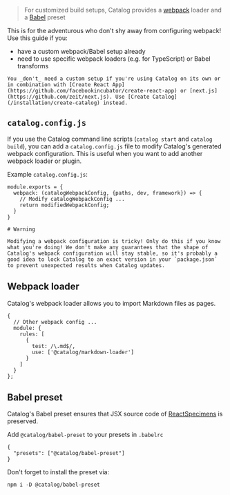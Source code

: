> For customized build setups, Catalog provides a [webpack](https://webpack.js.org/) loader and a [Babel](http://babeljs.io/) preset

This is for the adventurous who don't shy away from configuring webpack! Use this guide if you:

- have a custom webpack/Babel setup already
- need to use specific webpack loaders (e.g. for TypeScript) or Babel transforms

```hint|directive
You _don't_ need a custom setup if you're using Catalog on its own or in combination with [Create React App](https://github.com/facebookincubator/create-react-app) or [next.js](https://github.com/zeit/next.js). Use [Create Catalog](/installation/create-catalog) instead.
```

## `catalog.config.js`

If you use the Catalog command line scripts (`catalog start` and `catalog build`), you can add a `catalog.config.js` file to modify Catalog's generated webpack configuration. This is useful when you want to add another webpack loader or plugin.

Example `catalog.config.js`:

```code|lang-js
module.exports = {
  webpack: (catalogWebpackConfig, {paths, dev, framework}) => {
    // Modify catalogWebpackConfig ...
    return modifiedWebpackConfig;
  }
}
```

```hint|warning
# Warning

Modifying a webpack configuration is tricky! Only do this if you know what you're doing! We don't make any guarantees that the shape of Catalog's webpack configuration will stay stable, so it's probably a good idea to lock Catalog to an exact version in your `package.json` to prevent unexpected results when Catalog updates.
```

## Webpack loader

Catalog's webpack loader allows you to import Markdown files as pages.

```code|lang-javascript
{
  // Other webpack config ...
  module: {
    rules: [
      {
        test: /\.md$/,
        use: ['@catalog/markdown-loader']
      }
    ]
  }
};
```

## Babel preset

Catalog's Babel preset ensures that JSX source code of [ReactSpecimens](/specimens/react) is preserved.

Add `@catalog/babel-preset` to your presets in `.babelrc`

```code|lang-javascript
{
  "presets": ["@catalog/babel-preset"]
}
```

Don't forget to install the preset via:

```
npm i -D @catalog/babel-preset
```
